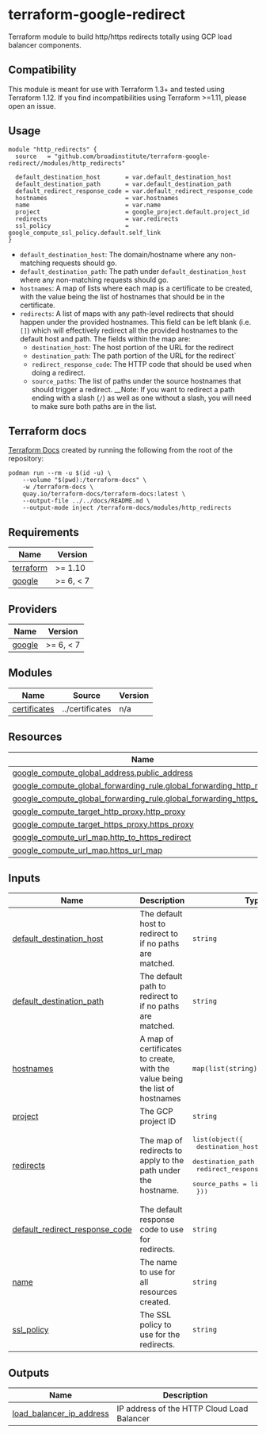 # terraform-google-redirect

Terraform module to build http/https redirects totally using GCP load balancer
components.

## Compatibility

This module is meant for use with Terraform 1.3+ and tested using Terraform
1.12. If you find incompatibilities using Terraform >=1.11, please open an
issue.

## Usage

```HCL
module "http_redirects" {
  source   = "github.com/broadinstitute/terraform-google-redirect//modules/http_redirects"

  default_destination_host       = var.default_destination_host
  default_destination_path       = var.default_destination_path
  default_redirect_response_code = var.default_redirect_response_code
  hostnames                      = var.hostnames
  name                           = var.name
  project                        = google_project.default.project_id
  redirects                      = var.redirects
  ssl_policy                     = google_compute_ssl_policy.default.self_link
}
```

* `default_destination_host`: The domain/hostname where any non-matching
requests should go.
* `default_destination_path`: The path under `default_destination_host`
where any non-matching requests should go.
* `hostnames`: A map of lists where each map is a certificate to be created,
with the value being the list of hostnames that should be in the certificate.
* `redirects`: A list of maps with any path-level redirects that should happen
under the provided hostnames. This field can be left blank (i.e. `[]`) which
will effectively redirect all the provided hostnames to the default host and
path. The fields within the map are:
  * `destination_host`: The host portion of the URL for the redirect
  * `destination_path`: The path portion of the URL for the redirect`
  * `redirect_response_code`: The HTTP code that should be used when doing a
  redirect.
  * `source_paths`: The list of paths under the source hostnames that should
  trigger a redirect. __Note: If you want to redirect a path ending with a
  slash (`/`) as well as one without a slash, you will need to make sure both
  paths are in the list.

<!-- BEGIN_TF_DOCS -->
## Terraform docs

[Terraform Docs](https://terraform-docs.io/) created by running the following
from the root of the repository:

```Shell
podman run --rm -u $(id -u) \
    --volume "$(pwd):/terraform-docs" \
    -w /terraform-docs \
    quay.io/terraform-docs/terraform-docs:latest \
    --output-file ../../docs/README.md \
    --output-mode inject /terraform-docs/modules/http_redirects
```

## Requirements

| Name | Version |
|------|---------|
| <a name="requirement_terraform"></a> [terraform](#requirement\_terraform) | >= 1.10 |
| <a name="requirement_google"></a> [google](#requirement\_google) | >= 6, < 7 |

## Providers

| Name | Version |
|------|---------|
| <a name="provider_google"></a> [google](#provider\_google) | >= 6, < 7 |

## Modules

| Name | Source | Version |
|------|--------|---------|
| <a name="module_certificates"></a> [certificates](#module\_certificates) | ../certificates | n/a |

## Resources

| Name | Type |
|------|------|
| [google_compute_global_address.public_address](https://registry.terraform.io/providers/hashicorp/google/latest/docs/resources/compute_global_address) | resource |
| [google_compute_global_forwarding_rule.global_forwarding_http_rule](https://registry.terraform.io/providers/hashicorp/google/latest/docs/resources/compute_global_forwarding_rule) | resource |
| [google_compute_global_forwarding_rule.global_forwarding_https_rule](https://registry.terraform.io/providers/hashicorp/google/latest/docs/resources/compute_global_forwarding_rule) | resource |
| [google_compute_target_http_proxy.http_proxy](https://registry.terraform.io/providers/hashicorp/google/latest/docs/resources/compute_target_http_proxy) | resource |
| [google_compute_target_https_proxy.https_proxy](https://registry.terraform.io/providers/hashicorp/google/latest/docs/resources/compute_target_https_proxy) | resource |
| [google_compute_url_map.http_to_https_redirect](https://registry.terraform.io/providers/hashicorp/google/latest/docs/resources/compute_url_map) | resource |
| [google_compute_url_map.https_url_map](https://registry.terraform.io/providers/hashicorp/google/latest/docs/resources/compute_url_map) | resource |

## Inputs

| Name | Description | Type | Default | Required |
|------|-------------|------|---------|:--------:|
| <a name="input_default_destination_host"></a> [default\_destination\_host](#input\_default\_destination\_host) | The default host to redirect to if no paths are matched. | `string` | n/a | yes |
| <a name="input_default_destination_path"></a> [default\_destination\_path](#input\_default\_destination\_path) | The default path to redirect to if no paths are matched. | `string` | n/a | yes |
| <a name="input_hostnames"></a> [hostnames](#input\_hostnames) | A map of certificates to create, with the value being the list of hostnames | `map(list(string))` | n/a | yes |
| <a name="input_project"></a> [project](#input\_project) | The GCP project ID | `string` | n/a | yes |
| <a name="input_redirects"></a> [redirects](#input\_redirects) | The map of redirects to apply to the path under the hostname. | <pre>list(object({<br/>    destination_host       = string<br/>    destination_path       = string<br/>    redirect_response_code = string<br/>    source_paths           = list(string)<br/>  }))</pre> | n/a | yes |
| <a name="input_default_redirect_response_code"></a> [default\_redirect\_response\_code](#input\_default\_redirect\_response\_code) | The default response code to use for redirects. | `string` | `"MOVED_PERMANENTLY_DEFAULT"` | no |
| <a name="input_name"></a> [name](#input\_name) | The name to use for all resources created. | `string` | `null` | no |
| <a name="input_ssl_policy"></a> [ssl\_policy](#input\_ssl\_policy) | The SSL policy to use for the redirects. | `string` | `null` | no |

## Outputs

| Name | Description |
|------|-------------|
| <a name="output_load_balancer_ip_address"></a> [load\_balancer\_ip\_address](#output\_load\_balancer\_ip\_address) | IP address of the HTTP Cloud Load Balancer |
<!-- END_TF_DOCS -->
